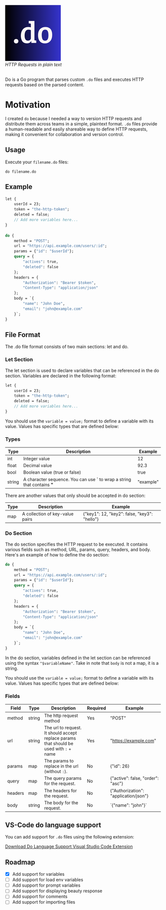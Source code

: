 <div style="align: center;">
<img src="screenshots/logo.png" width="180px"/>
</div>

<div style="align: center;">
<i>HTTP Requests in plain text</i>
</div>

<br/>

Do is a Go program that parses custom `.do` files and executes HTTP requests based on the parsed content.

# Motivation

I created `do` because I needed a way to version HTTP requests and distribute them across teams in a simple, plaintext format. `.do` files provide a human-readable and easily shareable way to define HTTP requests, making it convenient for collaboration and version control.

## Usage

Execute your `filename.do` files:

```
do filename.do
```

## Example

```do
let {
    userId = 23;
    token = "the-http-token";
    deleted = false;
    // Add more variables here...
}

do {
    method = "POST";
    url = "https://api.example.com/users/:id";
    params = {"id": "$userId"};
    query = {
        "actives": true,
        "deleted": false
    };
    headers = {
        "Authorization": "Bearer $token",
        "Content-Type": "application/json"
    };
    body = `{
        "name": "John Doe",
        "email": "john@example.com"
    }`;
}
```

## File Format

The .do file format consists of two main sections: let and do.

### Let Section

The let section is used to declare variables that can be referenced in the do section. Variables are declared in the following format:

```do
let {
    userId = 23;
    token = "the-http-token";
    deleted = false;
    // Add more variables here...
}
```

You should use the `variable = value;` format to define a variable with its value. Values has specific types that are defined below:

### Types

| Type   | Description                                                                   | Example   |
| ------ | ----------------------------------------------------------------------------- | --------- |
| int    | Integer value                                                                 | 12        |
| float  | Decimal value                                                                 | 92.3      |
| bool   | Boolean value (true or false)                                                 | true      |
| string | A character sequence. You can use **\`** to wrap a string that contains **"** | "example" |

There are another values that only should be accepted in do section:

| Type | Description                     | Example                                      |
| ---- | ------------------------------- | -------------------------------------------- |
| map  | A collection of key-value pairs | {"key1": 12, "key2": false, "key3": "hello"} |

### Do Section

The do section specifies the HTTP request to be executed. It contains various fields such as method, URL, params, query, headers, and body. Here's an example of how to define the do section:

```do
do {
    method = "POST";
    url = "https://api.example.com/users/:id";
    params = {"id": "$userId"};
    query = {
        "actives": true,
        "deleted": false
    };
    headers = {
        "Authorization": "Bearer $token",
        "Content-Type": "application/json"
    };
    body = `{
        "name": "John Doe",
        "email": "john@example.com"
    }`;
}
```

In the do section, variables defined in the let section can be referenced using the syntax `"$variableName"`.
Take in note that `body` is not a map, it is a string.

You should use the `variable = value;` format to define a variable with its value. Values has specific types that are defined below:

### Fields

| Field   | Type   | Description                                                                             | Required | Example                               |
| ------- | ------ | --------------------------------------------------------------------------------------- | -------- | ------------------------------------- |
| method  | string | The http request method                                                                 | Yes      | "POST"                                |
| url     | string | The url to request. It should accept replace params that should be used with `:` + name | Yes      | "https://example.com"                 |
| params  | map    | The params to replace in the url (without `:`).                                         | No       | {"id": 26}                            |
| query   | map    | The query params for the request.                                                       | No       | {"active": false, "order": "asc"}     |
| headers | map    | The headers for the request.                                                            | No       | {"Authorization": "application/json"} |
| body    | string | The body for the request.                                                               | No       | \`{"name": "john"}\`                  |

## VS-Code do language support

You can add support for `.do` files using the following extension:

[Download Do Language Support Visual Studio Code Extension](https://marketplace.visualstudio.com/items?itemName=jibaru.do-language-support)

## Roadmap

- [x] Add support for variables
- [ ] Add support for load env variables
- [ ] Add support for prompt variables
- [ ] Add support for displaying beauty response
- [ ] Add support for comments
- [ ] Add support for importing files
